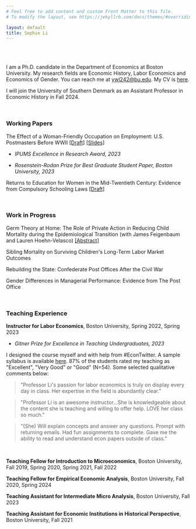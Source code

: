 ```yaml
---
# Feel free to add content and custom Front Matter to this file.
# To modify the layout, see https://jekyllrb.com/docs/themes/#overriding-theme-defaults

layout: default
title: Sophie Li
---
```


<br/><br/>

I am a Ph.D. candidate in the Department of Economics at Boston University. My research fields are Economic History, Labor Economics and Economics of Gender. You can reach me at <ywl242@bu.edu>. My CV is [here](pdfs/SophieLi_CV.pdf).

I will join the University of Southern Denmark as an Assistant Professor in Economic History in Fall 2024.

<br/>

### Working Papers

The Effect of a Woman-Friendly Occupation on Employment: U.S. Postmasters Before WWII [[Draft]](pdfs/SophieLi_JMP.pdf) [[Slides]](pdfs/JMP_Slides.pdf)

* _IPUMS Excellence in Research Award, 2023_

* _Rosenstein-Rodan Prize for Best Graduate Student Paper, Boston University, 2023_


Returns to Education for Women in the Mid-Twentieth Century: Evidence from Compulsory Schooling Laws [[Draft]](pdfs/SophieLi_Returns_Education.pdf)


<br/>

### Work in Progress

Germ Theory at Home: The Role of Private Action in Reducing Child Mortality during the Epidemiological Transition (with James Feigenbaum and Lauren Hoehn-Velasco) [[Abstract]](pdfs/GermTheory_Abstract.pdf)

Sibling Mortality on Surviving Children's Long-Term Labor Market Outcomes

Rebuilding the State: Confederate Post Offices After the Civil War

Gender Differences in Managerial Performance: Evidence from The Post Office

<br/>

### Teaching Experience

**Instructor for Labor Economics**, Boston University, Spring 2022, Spring 2023

* _Gitner Prize for Excellence in Teaching Undergraduates, 2023_

I designed the course myself and with help from #EconTwitter. A sample syllabus is available [here](pdfs/EC356_Syllabus.pdf). 87% of the students rated my teaching as "Excellent", "Very Good" or "Good" (N=54). Some selected qualitative comments below:

> "Professor Li's passion for labor economics is truly on display every day in class. Her expertise in the field is abundantly clear."

> "Professor Li is an awesome instructor...She is knowledgeable about the content she is teaching and willing to offer help. LOVE her class so much."

> "(She) Will explain concepts and answer any questions. Prompt with returning emails. Had fun assignments to complete. Gave me the ability to read and understand econ papers outside of class."

<br/>

**Teaching Fellow for Introduction to Microeconomics**, Boston University, Fall 2019, Spring 2020, Spring 2021, Fall 2022

**Teaching Fellow for Empirical Economic Analysis**, Boston University, Fall 2020, Spring 2024

**Teaching Assistant for Intermediate Micro Analysis**, Boston University, Fall 2023

**Teaching Assistant for Economic Institutions in Historical Perspective**, Boston University, Fall 2021